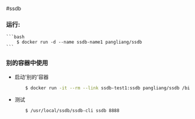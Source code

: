 #ssdb


### 运行:

	```bash
		$ docker run -d --name ssdb-name1 pangliang/ssdb
	```

### 别的容器中使用
* 启动'别的'容器
	
	```bash
		$ docker run -it --rm --link ssdb-test1:ssdb pangliang/ssdb /bin/bash
	```
* 测试
	```bash
		$ /usr/local/ssdb/ssdb-cli ssdb 8888
	```


